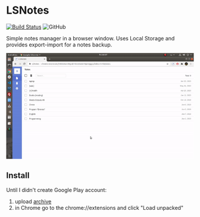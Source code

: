 # LSNotes

[![Build Status](https://travis-ci.com/blues911/lsnotes.svg?branch=master)](https://travis-ci.com/blues911/lsnotes)
![GitHub](https://img.shields.io/github/license/blues911/lsnotes)

Simple notes manager in a browser window. Uses Local Storage and provides export-import for a notes backup.

![](example.gif)

## Install

Until I didn't create Google Play account:
1. upload [archive](https://github.com/blues911/lsnotes/archive/master.zip)
2. in Chrome go to the chrome://extensions and click "Load unpacked"